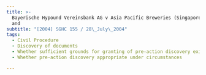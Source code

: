 ```yaml
---
title: >-
  Bayerische Hypound Vereinsbank AG v Asia Pacific Breweries (Singapore) Pte Ltd
  and
subtitle: "[2004] SGHC 155 / 28\_July\_2004"
tags:
  - Civil Procedure
  - Discovery of documents
  - Whether sufficient grounds for granting of pre-action discovery existing
  - Whether pre-action discovery appropriate under circumstances

---
```


